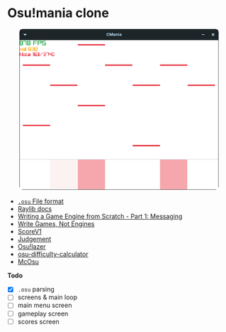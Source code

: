 # Osu!mania clone


<p align="center">
    <img src="preview.png" width="450" />
</p>


- [`.osu` File format](https://osu.ppy.sh/wiki/en/Client/File_formats/Osu_(file_format))
- [Raylib docs](https://www.raylib.com/cheatsheet/cheatsheet.html)
- [Writing a Game Engine from Scratch - Part 1: Messaging](https://www.gamedeveloper.com/programming/writing-a-game-engine-from-scratch---part-1-messaging#close-modal)
- [Write Games, Not Engines](https://geometrian.com/programming/tutorials/write-games-not-engines/)
- [ScoreV1](https://osu.ppy.sh/wiki/en/Gameplay/Score/ScoreV1/osu%21mania)
- [Judgement](https://osu.ppy.sh/wiki/en/Gameplay/Judgement/osu%21mania)
- [Osu!lazer](https://github.com/ppy/osu)
- [osu-difficulty-calculator](https://github.com/ppy/osu-difficulty-calculator)
- [McOsu](https://github.com/McKay42/McOsu)

**Todo**
- [x] `.osu` parsing
- [ ] screens & main loop
- [ ] main menu screen
- [ ] gameplay screen
- [ ] scores screen
